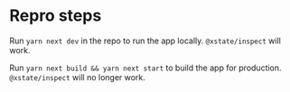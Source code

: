 # Repro steps

Run `yarn next dev` in the repo to run the app locally. `@xstate/inspect` will work.

Run `yarn next build && yarn next start` to build the app for production. `@xstate/inspect` will no longer work.
